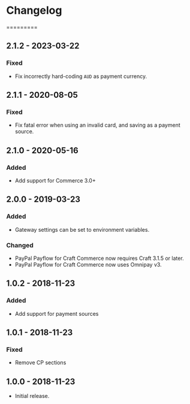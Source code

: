 # Changelog
=========

## 2.1.2 - 2023-03-22

### Fixed
- Fix incorrectly hard-coding `AUD` as payment currency.

## 2.1.1 - 2020-08-05

### Fixed
- Fix fatal error when using an invalid card, and saving as a payment source.

## 2.1.0 - 2020-05-16

### Added
- Add support for Commerce 3.0+

## 2.0.0 - 2019-03-23

### Added
- Gateway settings can be set to environment variables.

### Changed
- PayPal Payflow for Craft Commerce now requires Craft 3.1.5 or later.
- PayPal Payflow for Craft Commerce now uses Omnipay v3.

## 1.0.2 - 2018-11-23

### Added
- Add support for payment sources 

## 1.0.1 - 2018-11-23

### Fixed
- Remove CP sections

## 1.0.0 - 2018-11-23

- Initial release.
